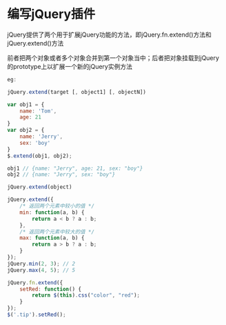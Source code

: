 # 编写jQuery插件

jQuery提供了两个用于扩展jQuery功能的方法，即jQuery.fn.extend()方法和jQuery.extend()方法

前者把两个对象或者多个对象合并到第一个对象当中；后者把对象挂载到jQuery的prototype上以扩展一个新的jQuery实例方法

```javascript
eg:

jQuery.extend(target [, object1] [, objectN])

var obj1 = {
    name: 'Tom',
    age: 21
}
var obj2 = {
    name: 'Jerry',
    sex: 'boy'
}
$.extend(obj1, obj2);

obj1 // {name: "Jerry", age: 21, sex: "boy"}
obj2 // {name: "Jerry", sex: "boy"}

jQuery.extend(object)

jQuery.extend({
    /* 返回两个元素中较小的值 */
    min: function(a, b) {
        return a < b ? a : b;
    },
    /* 返回两个元素中较大的值 */
    max: function(a, b) {
        return a > b ? a : b;
    }
});
jQuery.min(2, 3); // 2 
jQuery.max(4, 5); // 5

jQuery.fn.extend({
    setRed: function() {
        return $(this).css("color", "red");
    }
});
$('.tip').setRed();
```

